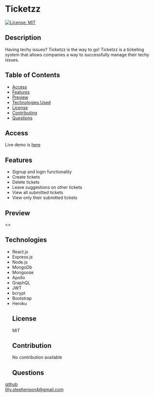 # Ticketzz
  [![License: MIT](https://img.shields.io/badge/License-MIT-yellow.svg)](https://opensource.org/licenses/MIT)
  ## Description
  Having techy issues? Ticketzz is the way to go! Ticketzz is a ticketing system that allows companies a way to successfully manage their techy issues.
  ## Table of Contents 
  - [Access](#access)
  - [Features](#features)
  - [Preview](#preview)
  - [Technologies Used](#technologies)
  - [License](#license)
  - [Contributing](#contribution)
  - [Questions](#questions)
  ## Access 
  Live demo is <a href="https://ticketzz.herokuapp.com/">here</a>
  ## Features
- Signup and login functionality
- Create tickets
- Delete tickets
- Leave suggestions on other tickets
- View all submitted tickets
- View only their submitted tickets
## Preview
<>
  ## Technologies
- React.js
- Express.js
- Node.js
- MongoDb
- Mongoose
- Apollo
- GraphQL
- JWT
- bcrypt
- Bootstrap
- Heroku
  ## License
  MIT
  ## Contribution
  No contribution available
  ## Questions
<a href= "https://github.com/lills1"> github </a>
<br>
<a href="mailto:lilly.stephenson4@gmail.com"> lilly.stephenson4@gmail.com</a>

